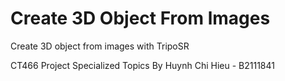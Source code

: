 # Create 3D Object From lmages
Create 3D object from images with TripoSR

CT466 Project Specialized Topics
By Huynh Chi Hieu - B2111841
